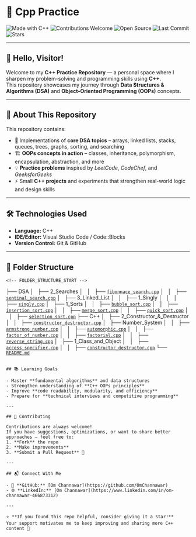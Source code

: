 # 🧠 Cpp Practice

![Made with C++](https://img.shields.io/badge/Made%20with-C++-1f425f.svg?logo=c%2B%2B&logoColor=white&color=00599C)
![Contributions Welcome](https://img.shields.io/badge/Contributions-Welcome-brightgreen.svg)
![Open Source](https://badges.frapsoft.com/os/v2/open-source.svg?v=103)
![Last Commit](https://img.shields.io/github/last-commit/OmChannawar/Cpp-Practice.svg)
![Stars](https://img.shields.io/github/stars/OmChannawar/Cpp-Practice.svg?style=social)

---

## 👋 Hello, Visitor!

Welcome to my **C++ Practice Repository** — a personal space where I sharpen my problem-solving and programming skills using **C++**.  
This repository showcases my journey through **Data Structures & Algorithms (DSA)** and **Object-Oriented Programming (OOPs)** concepts.

---

## 🚀 About This Repository

This repository contains:
- 🧩 Implementations of **core DSA topics** – arrays, linked lists, stacks, queues, trees, graphs, sorting, and searching  
- 🏗️ **OOPs concepts in action** – classes, inheritance, polymorphism, encapsulation, abstraction, and more  
- 💡 **Practice problems** inspired by *LeetCode*, *CodeChef*, and *GeeksforGeeks*  
- ⚡ Small **C++ projects** and experiments that strengthen real-world logic and design skills

---

## 🛠️ Technologies Used

- **Language:** C++  
- **IDE/Editor:** Visual Studio Code / Code::Blocks  
- **Version Control:** Git & GitHub  

---

## 📂 Folder Structure
```
<!-- FOLDER_STRUCTURE_START -->
```
├── DSA
│   ├── 2_Searches
│   │   ├── [`fibonnace_search.cpp`](https://github.com/OmChannawar/Cpp-Practice/blob/main/DSA/2_Searches/fibonnace_search.cpp)
│   │   ├── [`sentinal_search.cpp`](https://github.com/OmChannawar/Cpp-Practice/blob/main/DSA/2_Searches/sentinal_search.cpp)
│   ├── 3_Linked_List
│   │   ├── 1_Singly
│   │   │   ├── [`singly.cpp`](https://github.com/OmChannawar/Cpp-Practice/blob/main/DSA/3_Linked_List/1_Singly/singly.cpp)
│   ├── 1_Sorts
│   │   ├── [`bubble_sort.cpp`](https://github.com/OmChannawar/Cpp-Practice/blob/main/DSA/1_Sorts/bubble_sort.cpp)
│   │   ├── [`insertion_sort.cpp`](https://github.com/OmChannawar/Cpp-Practice/blob/main/DSA/1_Sorts/insertion_sort.cpp)
│   │   ├── [`merge_sort.cpp`](https://github.com/OmChannawar/Cpp-Practice/blob/main/DSA/1_Sorts/merge_sort.cpp)
│   │   ├── [`quick_sort.cpp`](https://github.com/OmChannawar/Cpp-Practice/blob/main/DSA/1_Sorts/quick_sort.cpp)
│   │   ├── [`selection_sort.cpp`](https://github.com/OmChannawar/Cpp-Practice/blob/main/DSA/1_Sorts/selection_sort.cpp)
├── C++
│   ├── 2_Constructor_&_Destructor
│   │   ├── [`constructor_destructor.cpp`](https://github.com/OmChannawar/Cpp-Practice/blob/main/C++/2_Constructor_&_Destructor/constructor_destructor.cpp)
│   ├── Number_System
│   │   ├── [`armstrong_number.cpp`](https://github.com/OmChannawar/Cpp-Practice/blob/main/C++/Number_System/armstrong_number.cpp)
│   │   ├── [`automorphic.cpp`](https://github.com/OmChannawar/Cpp-Practice/blob/main/C++/Number_System/automorphic.cpp)
│   │   ├── [`factor_of_number.cpp`](https://github.com/OmChannawar/Cpp-Practice/blob/main/C++/Number_System/factor_of_number.cpp)
│   │   ├── [`factorial.cpp`](https://github.com/OmChannawar/Cpp-Practice/blob/main/C++/Number_System/factorial.cpp)
│   │   ├── [`reverse_string.cpp`](https://github.com/OmChannawar/Cpp-Practice/blob/main/C++/Number_System/reverse_string.cpp)
│   ├── 1_Class_and_Object
│   │   ├── [`access_specifier.cpp`](https://github.com/OmChannawar/Cpp-Practice/blob/main/C++/1_Class_and_Object/access_specifier.cpp)
│   │   ├── [`constructor_destructor.cpp`](https://github.com/OmChannawar/Cpp-Practice/blob/main/C++/1_Class_and_Object/constructor_destructor.cpp)
└── [`README.md`](./README.md)
<!-- FOLDER_STRUCTURE_END -->
```

## 📚 Learning Goals

- Master **fundamental algorithms** and data structures  
- Strengthen understanding of **C++ OOPs principles**  
- Improve **code readability, modularity, and efficiency**  
- Prepare for **technical interviews and competitive programming**

---

## 🤝 Contributing

Contributions are always welcome!  
If you have suggestions, optimizations, or want to share better approaches — feel free to:
1. **Fork** the repo  
2. **Make improvements**  
3. **Submit a Pull Request** 🚀  

---

## 📬 Connect With Me

- 💼 **GitHub:** [Om Channawar](https://github.com/OmChannawar)  
- 🌐 **LinkedIn:** [Om Channawar](https://www.linkedin.com/in/om-channawar-466873312)   

---

⭐ **If you found this repo helpful, consider giving it a star!**  
Your support motivates me to keep improving and sharing more C++ content 💙